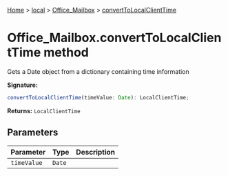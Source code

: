 [Home](./index) &gt; [local](local.md) &gt; [Office\_Mailbox](local.office_mailbox.md) &gt; [convertToLocalClientTime](local.office_mailbox.converttolocalclienttime.md)

# Office\_Mailbox.convertToLocalClientTime method

Gets a Date object from a dictionary containing time information

**Signature:**
```javascript
convertToLocalClientTime(timeValue: Date): LocalClientTime;
```
**Returns:** `LocalClientTime`

## Parameters

|  Parameter | Type | Description |
|  --- | --- | --- |
|  `timeValue` | `Date` |  |


